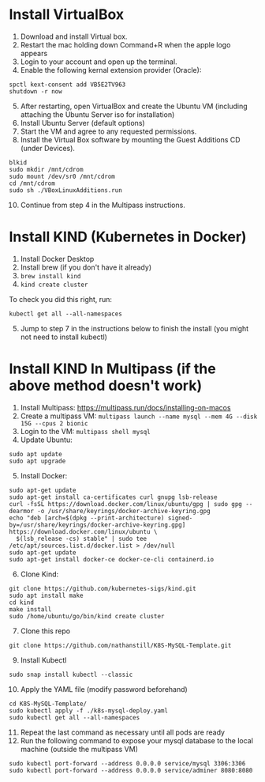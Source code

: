 # Install VirtualBox
1. Download and install Virtual box.
2. Restart the mac holding down Command+R when the apple logo appears
3. Login to your account and open up the terminal.
4. Enable the following kernal extension provider (Oracle):
```
spctl kext-consent add VB5E2TV963
shutdown -r now
```
5. After restarting, open VirtualBox and create the Ubuntu VM (including attaching the Ubuntu Server iso for installation)
6. Install Ubuntu Server (default options)
7. Start the VM and agree to any requested permissions.
8. Install the Virtual Box software by mounting the Guest Additions CD (under Devices).
```
blkid
sudo mkdir /mnt/cdrom
sudo mount /dev/sr0 /mnt/cdrom
cd /mnt/cdrom
sudo sh ./VBoxLinuxAdditions.run
```
10. Continue from step 4 in the Multipass instructions.

# Install KIND (Kubernetes in Docker)
1. Install Docker Desktop
2. Install brew (if you don't have it already)
3. ```brew install kind```
4. ```kind create cluster```

To check you did this right, run:
```
kubectl get all --all-namespaces
```
5. Jump to step 7 in the instructions below to finish the install (you might not need to install kubectl)

# Install KIND In Multipass (if the above method doesn't work)
1. Install Multipass: https://multipass.run/docs/installing-on-macos
2. Create a multipass VM: ```multipass launch --name mysql --mem 4G --disk 15G --cpus 2 bionic```
3. Login to the VM: ```multipass shell mysql```
4. Update Ubuntu: 
```
sudo apt update
sudo apt upgrade
```
5. Install Docker:
```
sudo apt-get update
sudo apt-get install ca-certificates curl gnupg lsb-release
curl -fsSL https://download.docker.com/linux/ubuntu/gpg | sudo gpg --dearmor -o /usr/share/keyrings/docker-archive-keyring.gpg
echo "deb [arch=$(dpkg --print-architecture) signed-by=/usr/share/keyrings/docker-archive-keyring.gpg] https://download.docker.com/linux/ubuntu \
  $(lsb_release -cs) stable" | sudo tee /etc/apt/sources.list.d/docker.list > /dev/null
sudo apt-get update
sudo apt-get install docker-ce docker-ce-cli containerd.io
```
6. Clone Kind: 
```
git clone https://github.com/kubernetes-sigs/kind.git
sudo apt install make
cd kind
make install
sudo /home/ubuntu/go/bin/kind create cluster
```
7. Clone this repo
```
git clone https://github.com/nathanstill/K8S-MySQL-Template.git
```
9. Install Kubectl
```
sudo snap install kubectl --classic
```
10. Apply the YAML file (modify password beforehand)
```
cd K8S-MySQL-Template/
sudo kubectl apply -f ./k8s-mysql-deploy.yaml
sudo kubectl get all --all-namespaces
```
11. Repeat the last command as necessary until all pods are ready
12. Run the following command to expose your mysql database to the local machine (outside the multipass VM)
```
sudo kubectl port-forward --address 0.0.0.0 service/mysql 3306:3306
sudo kubectl port-forward --address 0.0.0.0 service/adminer 8080:8080
```
